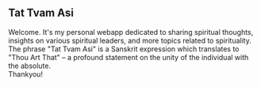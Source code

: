 ## Tat Tvam Asi
Welcome. It's my personal webapp dedicated to sharing spiritual thoughts, insights on various spiritual leaders, and more topics related to spirituality.
The phrase "Tat Tvam Asi" is a Sanskrit expression which translates to "Thou Art That" – a profound statement on the unity of the individual with the absolute.
<br>
Thankyou!
